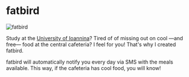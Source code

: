 # fatbird

![fatbird](https://t1.gstatic.com/images?q=tbn:ANd9GcRxl-XEdZOVyrEqmK9ulue92A1Gr-4T-rwf8GwYzZLiw_DIlr5x)

Study at the [University of Ioannina](http://www.uoi.gr/gr/)? Tired of of
missing out on cool —and free— food at the central cafeteria? I feel for you!
That's why I created fatbird.

fatbird will automatically notify you every day via SMS with the meals
available. This way, if the cafeteria has cool food, you will know!
